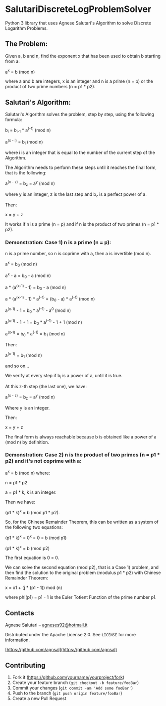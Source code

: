 # SalutariDiscreteLogProblemSolver
Python 3 library that uses Agnese Salutari's Algorithm to solve Discrete Logarithm Problems.

## The Problem:
Given a, b and n, find the exponent x that has been used to obtain b starting from a:

  a<sup>x</sup> = b (mod n)
  
where a and b are integers, x is an integer and n is a prime (n = p) or the product of two prime numbers (n = p1 * p2).

## Salutari's Algorithm:
Salutari's Algorithm solves the problem, step by step, using the following formula:

  b<sub>i</sub> = b<sub>i-1</sub> * a<sup>(-1)</sup> (mod n)

  a<sup>(x - i)</sup> = b<sub>i</sub> (mod n)

where i is an integer that is equal to the number of the current step of the Algorithm.

The Algorithm needs to perform these steps until it reaches the final form, that is the following:

  a<sup>(x - z)</sup> = b<sub>z</sub> = a<sup>y</sup> (mod n)

where y is an integer, z is the last step and b<sub>z</sub> is a perfect power of a.

Then: 

  x = y + z

It works if n is a prime (n = p) and if n is the product of two primes (n = p1 * p2).

### Demonstration: Case 1) n is a prime (n = p):
n is a prime number, so n is coprime with a, then a is invertible (mod n).

  a<sup>x</sup> = b<sub>0</sub> (mod n)

  a<sup>x</sup> - a = b<sub>0</sub> - a (mod n)

  a * (a<sup>(x-1)</sup> - 1) = b<sub>0</sub> - a (mod n)

  a * (a<sup>(x-1)</sup> - 1) * a<sup>(-1)</sup> = (b<sub>0</sub> - a) * a<sup>(-1)</sup> (mod n)

  a<sup>(x-1)</sup> - 1 = b<sub>0</sub> * a<sup>(-1)</sup> - a<sup>0</sup> (mod n)

  a<sup>(x-1)</sup> - 1 + 1 = b<sub>0</sub> * a<sup>(-1)</sup> - 1 + 1 (mod n)

  a<sup>(x-1)</sup> = b<sub>0</sub> * a<sup>(-1)</sup> = b<sub>1</sub> (mod n)

Then: 

  a<sup>(x-1)</sup> = b<sub>1</sub> (mod n) 
    
and so on...

We verify at every step if b<sub>i</sub> is a power of a, until it is true. 

At this z-th step (the last one), we have: 

  a<sup>(x - z)</sup> = b<sub>z</sub> = a<sup>y</sup> (mod n)

Where y is an integer.

Then: 

  x = y + z
  
The final form is always reachable because b is obtained like a power of a (mod n) by definition.


### Demonstration: Case 2) n is the product of two primes (n = p1 * p2) and it's not coprime with a:
  a<sup>x</sup> = b (mod n)
where: 

n = p1 * p2

a = p1 * k, k is an integer.

Then we have: 

  (p1 * k)<sup>x</sup> = b (mod p1 * p2).

So, for the Chinese Remainder Theorem, this can be written as a system of the following two equations:

  (p1 * k)<sup>x</sup> = 0<sup>x</sup> = 0 = b (mod p1)
    
  (p1 * k)<sup>x</sup> = b (mod p2)
    
The first equation is 0 = 0.

We can solve the second equation (mod p2), that is a Case 1) problem, and then find the solution to the original problem
(modulus p1 * p2) with Chinese Remainder Theorem:

  x = x1 + (j * (p1 - 1)) mod (n)
    
 where phi(p1) = p1 - 1 is the Euler Totient Function of the prime number p1.
           
## Contacts

Agnese Salutari – agneses92@hotmail.it

Distributed under the Apache License 2.0. See ``LICENSE`` for more information.

[https://github.com/agnsal](https://github.com/agnsal)


## Contributing

1. Fork it (<https://github.com/yourname/yourproject/fork>)
2. Create your feature branch (`git checkout -b feature/fooBar`)
3. Commit your changes (`git commit -am 'Add some fooBar'`)
4. Push to the branch (`git push origin feature/fooBar`)
5. Create a new Pull Request
